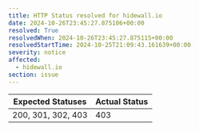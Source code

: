 ```yaml
---
title: HTTP Status resolved for hidewall.io
date: 2024-10-26T23:45:27.875106+00:00
resolved: True
resolvedWhen: 2024-10-26T23:45:27.875115+00:00
resolvedStartTime: 2024-10-25T21:09:43.161639+00:00
severity: notice
affected:
  - hidewall.io
section: issue
---
```


| Expected Statuses | Actual Status  |
|-------------------|----------------|
| 200, 301, 302, 403 | 403 |
